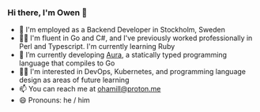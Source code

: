 ### Hi there, I'm Owen 👋

- 🏢 I'm employed as a Backend Developer in Stockholm, Sweden
- 👨‍💻 I'm fluent in Go and C#, and I've previously worked professionally in Perl and Typescript. I'm currently learning Ruby
- 🌱 I’m currently developing [Aura](https://github.com/ohamill/aura-lang), a statically typed programming language that compiles to Go
- 👨‍🎓 I'm interested in DevOps, Kubernetes, and programming language design as areas of future learning
- 📫 You can reach me at ohamill@proton.me
- 😄 Pronouns: he / him

<!--
**ohamill/ohamill** is a ✨ _special_ ✨ repository because its `README.md` (this file) appears on your GitHub profile.

Here are some ideas to get you started:

- 🔭 I’m currently working on ...
- 🌱 I’m currently learning ...
- 👯 I’m looking to collaborate on ...
- 🤔 I’m looking for help with ...
- 💬 Ask me about ...
- 📫 How to reach me: ...
- 😄 Pronouns: ...
- ⚡ Fun fact: ...
-->
